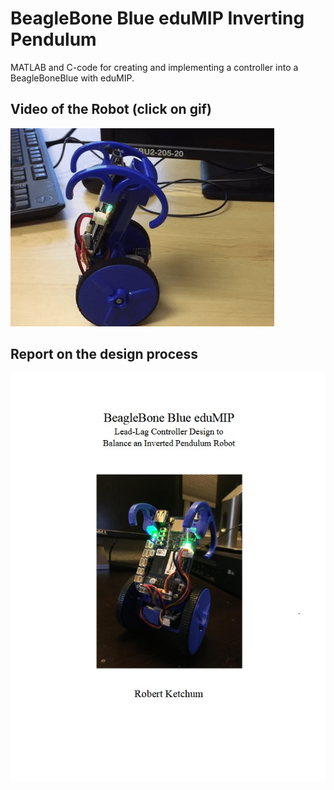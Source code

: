 # BeagleBone Blue eduMIP Inverting Pendulum

MATLAB and C-code for creating and implementing a controller into a BeagleBoneBlue with eduMIP.

## Video of the Robot (click on gif)
[![balancing gif](./images/balancing.gif)](https://www.youtube.com/watch?v=53ShETFpYco)

## Report on the design process
[![Report title page](./images/report_title_page.jpg)](./eduMIP.pdf)
